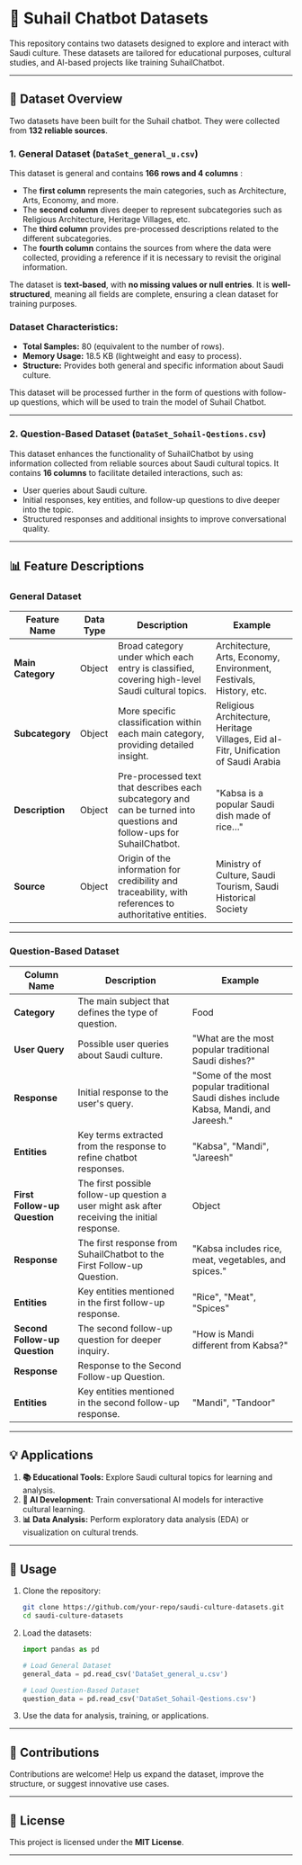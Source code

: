 # 🌟 Suhail Chatbot Datasets  
This repository contains two datasets designed to explore and interact with Saudi culture. These datasets are tailored for educational purposes, cultural studies, and AI-based projects like training SuhailChatbot.

---

## 📂 Dataset Overview  

Two datasets have been built for the Suhail chatbot. They were collected from **132 reliable sources**.  

### 1. General Dataset (`DataSet_general_u.csv`)  
This dataset is general and contains **166 rows and 4 columns** :  

- The **first column** represents the main categories, such as Architecture, Arts, Economy, and more.  
- The **second column** dives deeper to represent subcategories such as Religious Architecture, Heritage Villages, etc.  
- The **third column** provides pre-processed descriptions related to the different subcategories.  
- The **fourth column** contains the sources from where the data were collected, providing a reference if it is necessary to revisit the original information.  

The dataset is **text-based**, with **no missing values or null entries**. It is **well-structured**, meaning all fields are complete, ensuring a clean dataset for training purposes.  

### Dataset Characteristics:  

- **Total Samples:** 80 (equivalent to the number of rows).  
- **Memory Usage:** 18.5 KB (lightweight and easy to process).  
- **Structure:** Provides both general and specific information about Saudi culture.  

This dataset will be processed further in the form of questions with follow-up questions, which will be used to train the model of Suhail Chatbot.

---

### 2. Question-Based Dataset (`DataSet_Sohail-Qestions.csv`)  
This dataset enhances the functionality of SuhailChatbot by using information collected from reliable sources about Saudi cultural topics. It contains **16 columns** to facilitate detailed interactions, such as:  

- User queries about Saudi culture.  
- Initial responses, key entities, and follow-up questions to dive deeper into the topic.  
- Structured responses and additional insights to improve conversational quality.  

---

## 📊 Feature Descriptions  

### General Dataset  

| **Feature Name** | **Data Type** | **Description** | **Example** |
|------------------|---------------|-----------------|-------------|
| **Main Category** | Object | Broad category under which each entry is classified, covering high-level Saudi cultural topics. | Architecture, Arts, Economy, Environment, Festivals, History, etc. |
| **Subcategory** | Object | More specific classification within each main category, providing detailed insight. | Religious Architecture, Heritage Villages, Eid al-Fitr, Unification of Saudi Arabia |
| **Description** | Object | Pre-processed text that describes each subcategory and can be turned into questions and follow-ups for SuhailChatbot. | "Kabsa is a popular Saudi dish made of rice…" |
| **Source** | Object | Origin of the information for credibility and traceability, with references to authoritative entities. | Ministry of Culture, Saudi Tourism, Saudi Historical Society |

---

### Question-Based Dataset  

| **Column Name**         | **Description**                                                                     | **Example**                                 |
|-------------------------|-------------------------------------------------------------------------------------|---------------------------------------------|
| **Category**            | The main subject that defines the type of question.                                 | Food                                        |
| **User Query**          | Possible user queries about Saudi culture.                                          | "What are the most popular traditional Saudi dishes?" |
| **Response**            | Initial response to the user's query.                                               | "Some of the most popular traditional Saudi dishes include Kabsa, Mandi, and Jareesh." |
| **Entities**            | Key terms extracted from the response to refine chatbot responses.                  | "Kabsa", "Mandi", "Jareesh"                |
| **First Follow-up Question** | The first possible follow-up question a user might ask after receiving the initial response. | Object | "What are the key ingredients in Kabsa?"    |
| **Response**            | The first response from SuhailChatbot to the First Follow-up Question.              | "Kabsa includes rice, meat, vegetables, and spices." |
| **Entities**            | Key entities mentioned in the first follow-up response.                             | "Rice", "Meat", "Spices"                   |
| **Second Follow-up Question** | The second follow-up question for deeper inquiry.                             | "How is Mandi different from Kabsa?"       |
| **Response**            | Response to the Second Follow-up Question.                                         || "Mandi is cooked in a tandoor-style oven, while Kabsa is not." |
| **Entities**            | Key entities mentioned in the second follow-up response.                            | "Mandi", "Tandoor"                         |

---

## 💡 Applications  

1. **📚 Educational Tools:** Explore Saudi cultural topics for learning and analysis.  
2. **🤖 AI Development:** Train conversational AI models for interactive cultural learning.  
3. **📊 Data Analysis:** Perform exploratory data analysis (EDA) or visualization on cultural trends.  

---

## 🚀 Usage  

1. Clone the repository:  
   ```bash
   git clone https://github.com/your-repo/saudi-culture-datasets.git
   cd saudi-culture-datasets
   ```
2. Load the datasets:  

   ```python
   import pandas as pd

   # Load General Dataset
   general_data = pd.read_csv('DataSet_general_u.csv')

   # Load Question-Based Dataset
   question_data = pd.read_csv('DataSet_Sohail-Qestions.csv')
   ```
3. Use the data for analysis, training, or applications.  

---

## 🤝 Contributions  

Contributions are welcome! Help us expand the dataset, improve the structure, or suggest innovative use cases.  

---

## 📜 License  

This project is licensed under the **MIT License**.  

---
